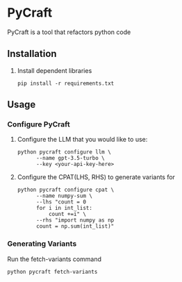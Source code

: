 # PyCraft
PyCraft is a tool that refactors python code

## Installation

1. Install dependent libraries 

    `pip install -r requirements.txt`

## Usage

### Configure PyCraft
1. Configure the LLM that you would like to use:

   ```
   python pycraft configure llm \
         --name gpt-3.5-turbo \
         --key <your-api-key-here>
   ```
2. Configure the CPAT(LHS, RHS) to generate variants for

   ```
   python pycraft configure cpat \
         --name numpy-sum \
         --lhs "count = 0
         for i in int_list:
             count +=i" \
         --rhs "import numpy as np
         count = np.sum(int_list)"
   ```

### Generating Variants
Run the fetch-variants command
```
python pycraft fetch-variants
```

